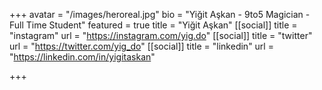+++
avatar = "/images/heroreal.jpg"
bio = "Yiğit Aşkan - 9to5 Magician - Full Time Student"
featured = true
title = "Yiğit Aşkan"
[[social]]
title = "instagram"
url = "https://instagram.com/yig.do"
[[social]]
title = "twitter"
url = "https://twitter.com/yig_do"
[[social]]
title = "linkedin"
url = "https://linkedin.com/in/yigitaskan"

+++
